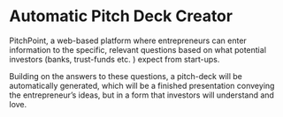 # Automatic Pitch Deck Creator
PitchPoint, a web-based platform where entrepreneurs can enter information to the specific, relevant questions based on what potential investors (banks, trust-funds etc. ) expect from start-ups.

Building on the answers to these questions, a pitch-deck will be automatically generated, which will be a finished presentation conveying the entrepreneur’s ideas, but in a form that investors will understand and love.

